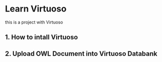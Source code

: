 # Learn Virtuoso
this is a project with Virtuoso
## 1. How to intall Virtuoso
## 2. Upload OWL Document into Virtuoso Databank

 
  
 
